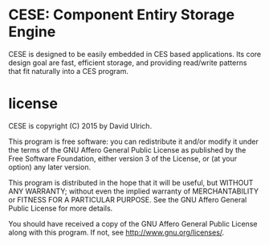 # CESE: Component Entiry Storage Engine

CESE is designed to be easily embedded in CES based applications.
Its core design goal are fast, efficient storage, and providing read/write
patterns that fit naturally into a CES program.


# license

CESE is copyright (C) 2015  by David Ulrich.

This program is free software: you can redistribute it and/or modify
it under the terms of the GNU Affero General Public License as published
by the Free Software Foundation, either version 3 of the License, or
(at your option) any later version.

This program is distributed in the hope that it will be useful,
but WITHOUT ANY WARRANTY; without even the implied warranty of
MERCHANTABILITY or FITNESS FOR A PARTICULAR PURPOSE.  See the
GNU Affero General Public License for more details.

You should have received a copy of the GNU Affero General Public License
along with this program.  If not, see <http://www.gnu.org/licenses/>.
